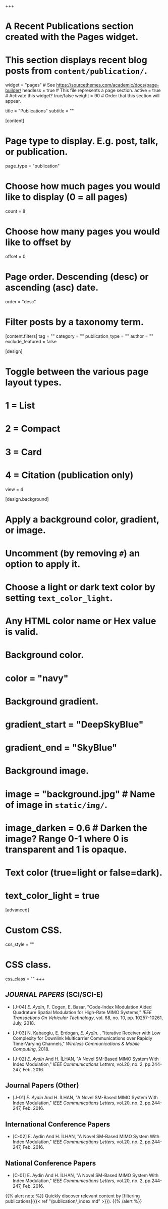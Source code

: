 +++
# A Recent Publications section created with the Pages widget.
# This section displays recent blog posts from `content/publication/`.

widget = "pages"  # See https://sourcethemes.com/academic/docs/page-builder/
headless = true  # This file represents a page section.
active = true  # Activate this widget? true/false
weight = 90  # Order that this section will appear.

title = "Publications"
subtitle = ""

[content]
  # Page type to display. E.g. post, talk, or publication.
  page_type = "publication"
  
  # Choose how much pages you would like to display (0 = all pages)
  count = 8
  
  # Choose how many pages you would like to offset by
  offset = 0

  # Page order. Descending (desc) or ascending (asc) date.
  order = "desc"

  # Filter posts by a taxonomy term.
  [content.filters]
    tag = ""
    category = ""
    publication_type = ""
    author = ""
    exclude_featured = false
  
[design]
  # Toggle between the various page layout types.
  #   1 = List
  #   2 = Compact
  #   3 = Card
  #   4 = Citation (publication only)
  view = 4
  
[design.background]
  # Apply a background color, gradient, or image.
  #   Uncomment (by removing `#`) an option to apply it.
  #   Choose a light or dark text color by setting `text_color_light`.
  #   Any HTML color name or Hex value is valid.
    
  # Background color.
  # color = "navy"
  
  # Background gradient.
  # gradient_start = "DeepSkyBlue"
  # gradient_end = "SkyBlue"
  
  # Background image.
  # image = "background.jpg"  # Name of image in `static/img/`.
  # image_darken = 0.6  # Darken the image? Range 0-1 where 0 is transparent and 1 is opaque.

  # Text color (true=light or false=dark).
  # text_color_light = true  
  
[advanced]
 # Custom CSS. 
 css_style = ""
 
 # CSS class.
 css_class = ""
+++

## *JOURNAL PAPERS* (SCI/SCI-E)

* [J-04] *E. Aydin*, F. Cogen, E. Basar,  "Code-Index Modulation Aided Quadrature Spatial Modulation for High-Rate MIMO Systems," _IEEE Transactions On Vehicular Technology_, vol. 68, no. 10, pp. 10257-10261,  July, 2018.

* [J-03] N. Kabaoglu, E. Erdogan, *E. Aydin*. , "Iterative Receiver with Low Complexity for Downlink Multicarrier Communications over Rapidly Time-Varying Channels," _Wireless Communications & Mobile Computing_, 2018.

* [J-02] *E. Aydin* And H. İLHAN, "A Novel SM-Based MIMO System With Index Modulation," _IEEE Communications Letters_, vol.20, no. 2, pp.244-247, Feb. 2016.

## Journal Papers (Other)

* [J-01] *E. Aydin* And H. İLHAN, "A Novel SM-Based MIMO System With Index Modulation," _IEEE Communications Letters_, vol.20, no. 2, pp.244-247, Feb. 2016.

## International Conference Papers

* [C-02] E. Aydin And H. İLHAN, "A Novel SM-Based MIMO System With Index Modulation," _IEEE Communications Letters_, vol.20, no. 2, pp.244-247, Feb. 2016.

## National Conference Papers

* [C-01] E. Aydin And H. İLHAN, "A Novel SM-Based MIMO System With Index Modulation," _IEEE Communications Letters_, vol.20, no. 2, pp.244-247, Feb. 2016.

{{% alert note %}}
Quickly discover relevant content by [filtering publications]({{< ref "/publication/_index.md" >}}).
{{% /alert %}}

